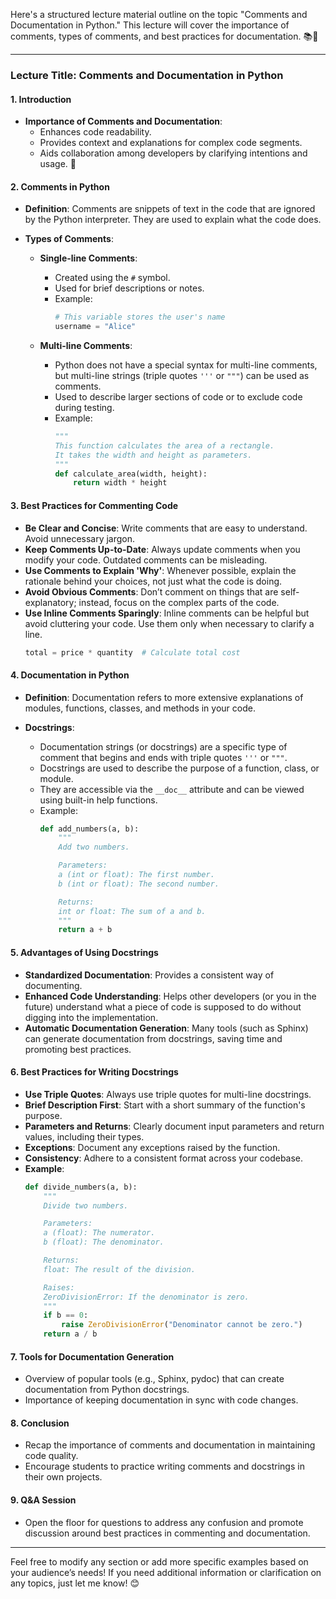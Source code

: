 Here's a structured lecture material outline on the topic "Comments and Documentation in Python." This lecture will cover the importance of comments, types of comments, and best practices for documentation. 📚🐍

---

### Lecture Title: Comments and Documentation in Python

#### 1. Introduction
   - **Importance of Comments and Documentation**: 
     - Enhances code readability.
     - Provides context and explanations for complex code segments.
     - Aids collaboration among developers by clarifying intentions and usage. 📝

#### 2. Comments in Python
   - **Definition**: Comments are snippets of text in the code that are ignored by the Python interpreter. They are used to explain what the code does.

   - **Types of Comments**:
     - **Single-line Comments**:
       - Created using the `#` symbol.
       - Used for brief descriptions or notes.
       - Example:
         ```python
         # This variable stores the user's name
         username = "Alice"
         ```

     - **Multi-line Comments**:
       - Python does not have a special syntax for multi-line comments, but multi-line strings (triple quotes `'''` or `"""`) can be used as comments.
       - Used to describe larger sections of code or to exclude code during testing.
       - Example:
         ```python
         """
         This function calculates the area of a rectangle.
         It takes the width and height as parameters.
         """
         def calculate_area(width, height):
             return width * height
         ```

#### 3. Best Practices for Commenting Code
   - **Be Clear and Concise**: Write comments that are easy to understand. Avoid unnecessary jargon. 
   - **Keep Comments Up-to-Date**: Always update comments when you modify your code. Outdated comments can be misleading.
   - **Use Comments to Explain 'Why'**: Whenever possible, explain the rationale behind your choices, not just what the code is doing.
   - **Avoid Obvious Comments**: Don’t comment on things that are self-explanatory; instead, focus on the complex parts of the code.
   - **Use Inline Comments Sparingly**: Inline comments can be helpful but avoid cluttering your code. Use them only when necessary to clarify a line.
     ```python
     total = price * quantity  # Calculate total cost
     ```

#### 4. Documentation in Python
   - **Definition**: Documentation refers to more extensive explanations of modules, functions, classes, and methods in your code.

   - **Docstrings**:
     - Documentation strings (or docstrings) are a specific type of comment that begins and ends with triple quotes `'''` or `"""`.
     - Docstrings are used to describe the purpose of a function, class, or module.
     - They are accessible via the `__doc__` attribute and can be viewed using built-in help functions.
     - Example:
       ```python
       def add_numbers(a, b):
           """
           Add two numbers.

           Parameters:
           a (int or float): The first number.
           b (int or float): The second number.

           Returns:
           int or float: The sum of a and b.
           """
           return a + b
       ```

#### 5. Advantages of Using Docstrings
   - **Standardized Documentation**: Provides a consistent way of documenting.
   - **Enhanced Code Understanding**: Helps other developers (or you in the future) understand what a piece of code is supposed to do without digging into the implementation.
   - **Automatic Documentation Generation**: Many tools (such as Sphinx) can generate documentation from docstrings, saving time and promoting best practices.

#### 6. Best Practices for Writing Docstrings
   - **Use Triple Quotes**: Always use triple quotes for multi-line docstrings.
   - **Brief Description First**: Start with a short summary of the function's purpose.
   - **Parameters and Returns**: Clearly document input parameters and return values, including their types.
   - **Exceptions**: Document any exceptions raised by the function.
   - **Consistency**: Adhere to a consistent format across your codebase.
   - **Example**:
     ```python
     def divide_numbers(a, b):
         """
         Divide two numbers.

         Parameters:
         a (float): The numerator.
         b (float): The denominator.

         Returns:
         float: The result of the division.

         Raises:
         ZeroDivisionError: If the denominator is zero.
         """
         if b == 0:
             raise ZeroDivisionError("Denominator cannot be zero.")
         return a / b
     ```

#### 7. Tools for Documentation Generation
   - Overview of popular tools (e.g., Sphinx, pydoc) that can create documentation from Python docstrings.
   - Importance of keeping documentation in sync with code changes.

#### 8. Conclusion
   - Recap the importance of comments and documentation in maintaining code quality.
   - Encourage students to practice writing comments and docstrings in their own projects.

#### 9. Q&A Session
   - Open the floor for questions to address any confusion and promote discussion around best practices in commenting and documentation.

---

Feel free to modify any section or add more specific examples based on your audience’s needs! If you need additional information or clarification on any topics, just let me know! 😊
